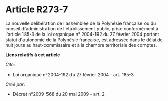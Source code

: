 # Article R273-7

La nouvelle délibération de l'assemblée de la Polynésie française ou du conseil d'administration de l'établissement public,
prise conformément à l'article 185-3 de la loi organique n° 2004-192 du 27 février 2004 portant statut d'autonomie de la
Polynésie française, est adressée dans le délai de huit jours au haut-commissaire et à la chambre territoriale des comptes.

**Liens relatifs à cet article**

_Cite_:

  - Loi organique n°2004-192 du 27 février 2004 - art. 185-3

_Créé par_:

  - Décret n°2009-568 du 20 mai 2009 - art. 2

